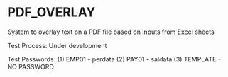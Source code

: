 # PDF_OVERLAY
System to overlay text on a PDF file based on inputs from Excel sheets

Test Process:
Under development

Test Passwords:
(1) EMP01 - perdata
(2) PAY01 - saldata
(3) TEMPLATE - NO PASSWORD
